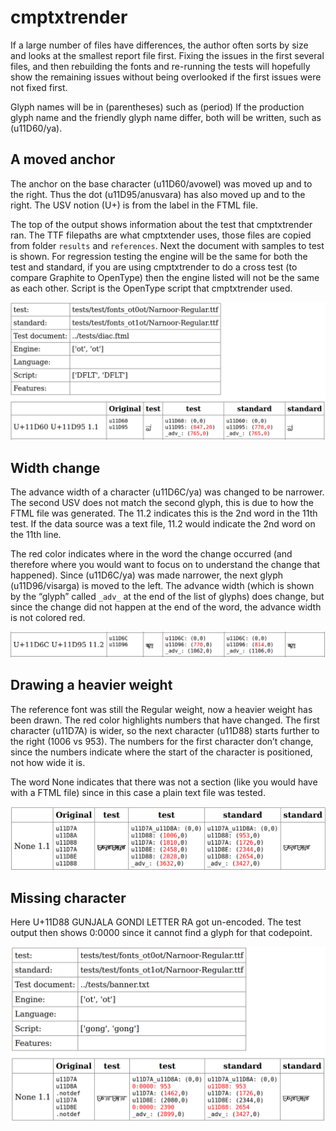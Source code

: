 # cmptxtrender

If a large number of files have differences, the author often sorts by size and looks at the smallest report file first. Fixing the issues in the first several files, and then rebuilding the fonts and re-running the tests will hopefully show the remaining issues without being overlooked if the first issues were not fixed first.

Glyph names will be in (parentheses) such as (period)  If the production glyph name and the friendly glyph name differ, both will be written, such as (u11D60/ya).

## A moved anchor

The anchor on the base character (u11D60/avowel) was moved up and to the right. Thus the dot (u11D95/anusvara) has also moved up and to the right. The USV notion (U+) is from the label in the FTML file.

The top of the output shows information about the test that cmptxtrender ran. The TTF filepaths are what cmptxtender uses, those files are copied from folder `results` and `references`. Next the document with samples to test is shown. For regression testing the engine will be the same for both the test and standard, if you are using cmptxtrender to do a cross test (to compare Graphite to OpenType) then the engine listed will not be the same as each other. Script is the OpenType script that cmptxtrender used.

![anchor](images/anchor.png)

## Width change

The advance width of a character (u11D6C/ya) was changed to be narrower. The second USV does not match the second glyph, this is due to how the FTML file was generated. The 11.2 indicates this is the 2nd word in the 11th test. If the data source was a text file, 11.2 would indicate the 2nd word on the 11th line.

The red color indicates where in the word the change occurred (and therefore where you would want to focus on to understand the change that happened). Since (u11D6C/ya) was made narrower, the next glyph (u11D96/visarga) is moved to the left. The advance width (which is shown by the “glyph” called `_adv_` at the end of the list of glyphs) does change, but since the change did not happen at the end of the word, the advance width is not colored red.

![width](images/width.png)

## Drawing a heavier weight

The reference font was still the Regular weight, now a heavier weight has been drawn. The red color highlights numbers that have changed. The first character (u11D7A) is wider, so the next character (u11D88) starts further to the right (1006 vs 953). The numbers for the first character don’t change, since the numbers indicate where the start of the character is positioned, not how wide it is.

The word None indicates that there was not a section (like you would have with a FTML file) since in this case a plain text file was tested.

![heavier](images/heavier.png)

## Missing character

Here U+11D88 GUNJALA GONDI LETTER RA got un-encoded. The test output then shows 0:0000 since it cannot find a glyph for that codepoint.

![missing](images/missing.png)
